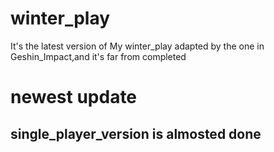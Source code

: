 # winter_play
It's the latest version of My winter_play adapted by the one in Geshin_Impact,and it's far from completed

# newest update
single_player_version is almosted done
----

